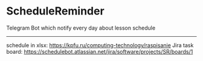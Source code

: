 # ScheduleReminder
Telegram Bot which notify every day about lesson schedule

---

schedule in xlsx: https://kpfu.ru/computing-technology/raspisanie
Jira task board: https://schedulebot.atlassian.net/jira/software/projects/SR/boards/1
